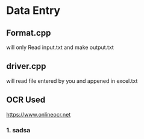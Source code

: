 # Data Entry

## Format.cpp
will only Read input.txt and make output.txt
## driver.cpp 
will read file entered by you and appened in excel.txt

## OCR Used 
https://www.onlineocr.net
### 1. sadsa

